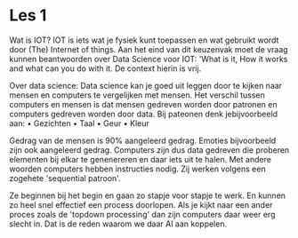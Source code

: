 # Les 1
Wat is IOT? IOT is iets wat je fysiek kunt toepassen en wat gebruikt wordt door (The) Internet of things. 
Aan het eind van dit keuzenvak moet de vraag kunnen beantwoorden over Data Science voor IOT: 'What is it, How it works and what can you do with it. De context hierin is vrij. 

Over data science: 
Data science kan je goed uit leggen door te kijken naar mensen en computers te vergelijken met mensen.
Het verschil tussen computers en mensen is dat mensen gedreven worden door patronen en computers gedreven worden door data. Bij pateonen denk jebijvoorbeeld aan:
    • Gezichten
    • Taal
    • Geur
    • Kleur

Gedrag van de mensen is 90% aangeleerd gedrag. Emoties bijvoorbeeld zijn ook aangeleerd gedrag. Computers zijn dus data gedreven die proberen elementen bij elkar te genenereren en daar iets uit te halen. Met andere woorden computers hebben instructies nodig. Zij werken volgens een zogehete 'sequential patroon'. 

Ze beginnen bij het begin en gaan zo stapje voor stapje te werk. En kunnen zo heel snel effectief een process doorlopen. Als je kijkt naar een ander proces zoals de 'topdown processing' dan zijn computers daar weer erg slecht in. Dat is de reden waarom we daar AI aan koppelen.

